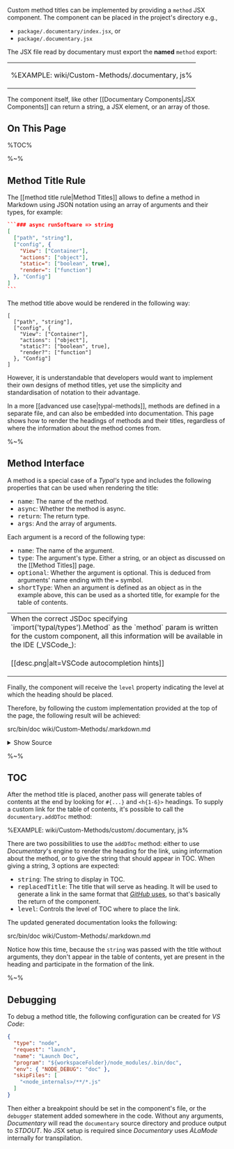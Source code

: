 Custom method titles can be implemented by providing a `method` JSX component. The component can be placed in the project's directory e.g.,

- `package/.documentary/index.jsx`, or
- `package/.documentary.jsx`

The JSX file read by documentary must export the **named** `method` export:
<!--  -->
<table>
<tr/>
<tr><td>

%EXAMPLE: wiki/Custom-Methods/.documentary, js%
</td></tr>
</table>

The component itself, like other [[Documentary Components|JSX Components]] can return a string, a JSX element, or an array of those.

## On This Page

%TOC%

%~%

## Method Title Rule

The [[method title rule|Method Titles]] allows to define a method in Markdown using JSON notation using an array of arguments and their types, for example:

````json
```### async runSoftware => string
[
  ["path", "string"],
  ["config", {
    "View": ["Container"],
    "actions": ["object"],
    "static=": ["boolean", true],
    "render=": ["function"]
  }, "Config"]
]
```
````

The method title above would be rendered in the following way:

```### async runSoftware => string
[
  ["path", "string"],
  ["config", {
    "View": ["Container"],
    "actions": ["object"],
    "static?": ["boolean", true],
    "render?": ["function"]
  }, "Config"]
]
```

However, it is understandable that developers would want to implement their own designs of method titles, yet use the simplicity and standardisation of notation to their advantage.

In a more [[advanced use case|typal-methods]], methods are defined in a separate file, and can also be embedded into documentation. This page shows how to render the headings of methods and their titles, regardless of where the information about the method comes from.

%~%

## Method Interface

A method is a special case of a _Typal's_ type and includes the following properties that can be used when rendering the title:

- <kbd>name</kbd>: The name of the method.
- <kbd>async</kbd>: Whether the method is async.
- <kbd>return</kbd>: The return type.
- <kbd>args</kbd>: And the array of arguments.

Each argument is a record of the following type:

- <kbd>name</kbd>: The name of the argument.
- <kbd>type</kbd>: The argument's type. Either a string, or an object as discussed on the [[Method Titles]] page.
- <kbd>optional</kbd>: Whether the argument is optional. This is deduced from arguments' name ending with the `=` symbol.
- <kbd>shortType</kbd>: When an argument is defined as an object as in the example above, this can be used as a shorted title, for example for the table of contents.


<table>
<tr><td>
<md2html>
When the correct JSDoc specifying `import('typal/types').Method` as the `method` param is written for the custom component, all this information will be available in the IDE (_VSCode_):
</md2html>
</td></tr>
<tr><td>

[[desc.png|alt=VSCode autocompletion hints]]
<!-- /block-end -->
</table>

Finally, the component will receive the `level` property indicating the level at which the heading should be placed.

Therefore, by following the custom implementation provided at the top of the page, the following result will be achieved:

<fork lang="md" env="DOCUMENTARY_CWD=wiki/Custom-Methods DOCUMENTARY_IGNORE_HIDDEN=false">src/bin/doc wiki/Custom-Methods/.markdown.md</fork>

<details><summary>Show Source</summary>

%EXAMPLE: wiki/Custom-Methods/.markdown.md%
</details>

%~%

## TOC

After the method title is placed, another pass will generate tables of contents at the end by looking for `#{...}` and `<h{1-6}>` headings. To supply a custom link for the table of contents, it's possible to call the `documentary.addDToc` method:

%EXAMPLE: wiki/Custom-Methods/custom/.documentary, js%

There are two possibilities to use the `addDToc` method: either to use _Documentary_'s engine to render the heading for the link, using information about the method, or to give the string that should appear in TOC. When giving a string, 3 options are expected:

- <kbd>string</kbd>: The string to display in TOC.
- <kbd>replacedTitle</kbd>: The title that will serve as heading. It will be used to generate a link in the same format that [_GitHub_ uses](https://github.com/jch/html-pipeline/blob/master/lib/html/pipeline/toc_filter.rb), so that's basically the return of the component.
- <kbd>level</kbd>: Controls the level of TOC where to place the link.

The updated generated documentation looks the following:

<fork lang="md" env="DOCUMENTARY_CWD=wiki/Custom-Methods/custom DOCUMENTARY_IGNORE_HIDDEN=false">src/bin/doc wiki/Custom-Methods/.markdown.md</fork>

Notice how this time, because the `string` was passed with the title without arguments, they don't appear in the table of contents, yet are present in the heading and participate in the formation of the link.

%~%

## Debugging

To debug a method title, the following configuration can be created for _VS Code_:

```json
{
  "type": "node",
  "request": "launch",
  "name": "Launch Doc",
  "program": "${workspaceFolder}/node_modules/.bin/doc",
  "env": { "NODE_DEBUG": "doc" },
  "skipFiles": [
    "<node_internals>/**/*.js"
  ]
}
```

Then either a breakpoint should be set in the component's file, or the `debugger` statement added somewhere in the code. Without any arguments, _Documentary_ will read the `documentary` source directory and produce output to _STDOUT_. No JSX setup is required since _Documentary_ uses _ÀLaMode_ internally for transpilation.